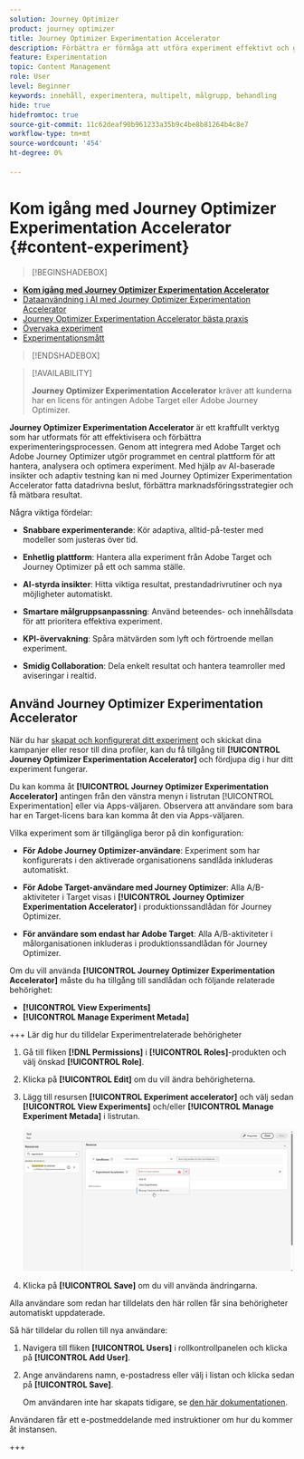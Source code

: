 ```yaml
---
solution: Journey Optimizer
product: journey optimizer
title: Journey Optimizer Experimentation Accelerator
description: Förbättra er förmåga att utföra experiment effektivt och generera insikter
feature: Experimentation
topic: Content Management
role: User
level: Beginner
keywords: innehåll, experimentera, multipelt, målgrupp, behandling
hide: true
hidefromtoc: true
source-git-commit: 11c62deaf90b961233a35b9c4be8b81264b4c8e7
workflow-type: tm+mt
source-wordcount: '454'
ht-degree: 0%

---
```


# Kom igång med Journey Optimizer Experimentation Accelerator {#content-experiment}

>[!BEGINSHADEBOX]

* **[Kom igång med Journey Optimizer Experimentation Accelerator](experiment-accelerator.md)**
* [Dataanvändning i AI med Journey Optimizer Experimentation Accelerator](experiment-accelerator-security.md)
* [Journey Optimizer Experimentation Accelerator bästa praxis](experiment-accelerator-best-practices.md)
* [Övervaka experiment](experiment-accelerator-monitor.md)
* [Experimentationsmått](experiment-accelerator-metrics.md)

>[!ENDSHADEBOX]

>[!AVAILABILITY]
>
>**Journey Optimizer Experimentation Accelerator** kräver att kunderna har en licens för antingen Adobe Target eller Adobe Journey Optimizer.

**Journey Optimizer Experimentation Accelerator** är ett kraftfullt verktyg som har utformats för att effektivisera och förbättra experimenteringsprocessen. Genom att integrera med Adobe Target och Adobe Journey Optimizer utgör programmet en central plattform för att hantera, analysera och optimera experiment. Med hjälp av AI-baserade insikter och adaptiv testning kan ni med Journey Optimizer Experimentation Accelerator fatta datadrivna beslut, förbättra marknadsföringsstrategier och få mätbara resultat.

Några viktiga fördelar:

* **Snabbare experimenterande**: Kör adaptiva, alltid-på-tester med modeller som justeras över tid.

* **Enhetlig plattform**: Hantera alla experiment från Adobe Target och Journey Optimizer på ett och samma ställe.

* **AI-styrda insikter**: Hitta viktiga resultat, prestandadrivrutiner och nya möjligheter automatiskt.

* **Smartare målgruppsanpassning**: Använd beteendes- och innehållsdata för att prioritera effektiva experiment.

* **KPI-övervakning**: Spåra mätvärden som lyft och förtroende mellan experiment.

* **Smidig Collaboration**: Dela enkelt resultat och hantera teamroller med aviseringar i realtid.

## Använd Journey Optimizer Experimentation Accelerator

När du har [skapat och konfigurerat ditt experiment](content-experiment.md) och skickat dina kampanjer eller resor till dina profiler, kan du få tillgång till **[!UICONTROL Journey Optimizer Experimentation Accelerator]** och fördjupa dig i hur ditt experiment fungerar.

Du kan komma åt **[!UICONTROL Journey Optimizer Experimentation Accelerator]** antingen från den vänstra menyn i listrutan [!UICONTROL Experimentation] eller via Apps-väljaren. Observera att användare som bara har en Target-licens bara kan komma åt den via Apps-väljaren.

Vilka experiment som är tillgängliga beror på din konfiguration:

* **För Adobe Journey Optimizer-användare**: Experiment som har konfigurerats i den aktiverade organisationens sandlåda inkluderas automatiskt.

* **För Adobe Target-användare med Journey Optimizer**: Alla A/B-aktiviteter i Target visas i **[!UICONTROL Journey Optimizer Experimentation Accelerator]** i produktionssandlådan för Journey Optimizer.

* **För användare som endast har Adobe Target**: Alla A/B-aktiviteter i målorganisationen inkluderas i produktionssandlådan för Journey Optimizer.

Om du vill använda **[!UICONTROL Journey Optimizer Experimentation Accelerator]** måste du ha tillgång till sandlådan och följande relaterade behörighet:

* **[!UICONTROL View Experiments]**
* **[!UICONTROL Manage Experiment Metada]**

+++ Lär dig hur du tilldelar Experimentrelaterade behörigheter

1. Gå till fliken **[!DNL Permissions]** i **[!UICONTROL Roles]**-produkten och välj önskad **[!UICONTROL Role]**.

1. Klicka på **[!UICONTROL Edit]** om du vill ändra behörigheterna.

1. Lägg till resursen **[!UICONTROL Experiment accelerator]** och välj sedan **[!UICONTROL View Experiments]** och/eller **[!UICONTROL Manage Experiment Metada]** i listrutan.

   ![](assets/permissions-experiment.png)

1. Klicka på **[!UICONTROL Save]** om du vill använda ändringarna.

Alla användare som redan har tilldelats den här rollen får sina behörigheter automatiskt uppdaterade.

Så här tilldelar du rollen till nya användare:

1. Navigera till fliken **[!UICONTROL Users]** i rollkontrollpanelen och klicka på **[!UICONTROL Add User]**.

1. Ange användarens namn, e-postadress eller välj i listan och klicka sedan på **[!UICONTROL Save]**.

   Om användaren inte har skapats tidigare, se [den här dokumentationen](https://experienceleague.adobe.com/sv/docs/experience-platform/access-control/abac/permissions-ui/users).

Användaren får ett e-postmeddelande med instruktioner om hur du kommer åt instansen.

+++

<!--table style="table-layout:fixed"><tr style="border: 0;">
<td><img alt="Overview" href="experiment-accelerator-overview.md" src="assets/do-not-localize/experiments-2.jpeg">
<div align="center"><p><strong><a href="experiment-accelerator-overview.md">Overview</a></strong></p></div></td>
<td><img alt="Experiments" href="experiment-accelerator-monitor.md" src="assets/do-not-localize/experiment-overview.jpeg">
<div align="center"><p><strong><a href="experiment-accelerator-monitor.md">Experiments</a></strong></p></div></td>
<td><img alt="Metrics" href="experiment-accelerator-metrics.md" src="assets/do-not-localize/experiment-metrics.png">
<div align="center"><p><strong><a href="experiment-accelerator-metrics.md">Metrics</a></strong></p></div></td>
</tr></table-->
